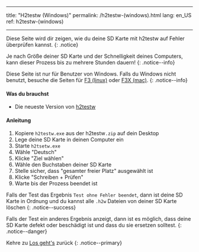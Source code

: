 * * *

title: "H2testw (Windows)" permalink: /h2testw-(windows).html lang: en_US ref: h2testw-(windows)

* * *

Diese Seite wird dir zeigen, wie du deine SD Karte mit h2testw auf Fehler überprüfen kannst. {: .notice}

Je nach Größe deiner SD Karte und der Schnelligkeit deines Computers, kann dieser Prozess bis zu mehrere Stunden dauern! {: .notice--info}

Diese Seite ist nur für Benutzer von Windows. Falls du Windows nicht benutzt, besuche die Seiten für [F3 (linux)](f3-(linux)) oder [F3X (mac)](f3x-(mac)). {: .notice--info}

#### Was du brauchst

* Die neueste Version von [h2testw](http://www.heise.de/ct/Redaktion/bo/downloads/h2testw_1.4.zip)

#### Anleitung

  1. Kopiere `h2testw.exe` aus der h2testw`.zip` auf dein Desktop
  2. Lege deine SD Karte in deinen Computer ein
  3. Starte `h2tsetw.exe`
  4. Wähle "Deutsch"
  5. Klicke "Ziel wählen"
  6. Wähle den Buchstaben deiner SD Karte
  7. Stelle sicher, dass "gesamter freier Platz" ausgewählt ist
  8. Klicke "Schreiben + Prüfen"
  9. Warte bis der Prozess beendet ist

Falls der Test das Ergebnis `Test ohne Fehler beendet`, dann ist deine SD Karte in Ordnung und du kannst alle `.h2w` Dateien von deiner SD Karte löschen {: .notice--success}

Falls der Test ein anderes Ergebnis anzeigt, dann ist es möglich, dass deine SD Karte defekt oder beschädigt ist und dass du sie ersetzen solltest. {: .notice--danger}

Kehre zu [Los geht's](get-started) zurück {: .notice--primary}